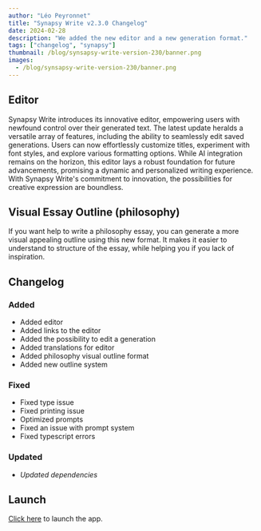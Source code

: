 ```yaml
---
author: "Léo Peyronnet"
title: "Synapsy Write v2.3.0 Changelog"
date: 2024-02-28
description: "We added the new editor and a new generation format."
tags: ["changelog", "synapsy"]
thumbnail: /blog/synsapsy-write-version-230/banner.png
images:
  - /blog/synsapsy-write-version-230/banner.png
---
```


## Editor

Synapsy Write introduces its innovative editor, empowering users with newfound control over their generated text. The latest update heralds a versatile array of features, including the ability to seamlessly edit saved generations. Users can now effortlessly customize titles, experiment with font styles, and explore various formatting options. While AI integration remains on the horizon, this editor lays a robust foundation for future advancements, promising a dynamic and personalized writing experience. With Synapsy Write's commitment to innovation, the possibilities for creative expression are boundless.

## Visual Essay Outline (philosophy)

If you want help to write a philosophy essay, you can generate a more visual appealing outline using this new format. It makes it easier to understand to structure of the essay, while helping you if you lack of inspiration.

## Changelog

### Added

- Added editor
- Added links to the editor
- Added the possibility to edit a generation
- Added translations for editor
- Added philosophy visual outline format
- Added new outline system

### Fixed

- Fixed type issue
- Fixed printing issue
- Optimized prompts
- Fixed an issue with prompt system
- Fixed typescript errors

### Updated

- _Updated dependencies_

## Launch

[Click here](https://write.peyronnet.group) to launch the app.
